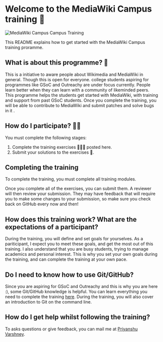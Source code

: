# Welcome to the MediaWiki Campus training 🚩

![MediaWiki Campus Campus Training](https://upload.wikimedia.org/wikipedia/commons/6/64/MediaWiki_logo_without_tagline.png)


This README explains how to get started with the MediaWiki Campus training proramme. 

## What is about this programme? 🤔

This is a initiative to aware people about Wikimedia and MediaWiki in general. Though this is open for everyone. college students aspiring for programmes like GSoC and Outreachy are under focus currently. People learn better when they can learn with a community of likeminded peers. This programme helps the students get started with MediaWiki, with training and support from past GSoC students. Once you complete the training, you will be able to contribute to MediaWiki and submit patches and solve bugs in it .

## How do I participate? 🙋🏽‍

You must complete the following stages:

1.  Complete the training exercises 👨🏿‍🏫 posted here.
2.  Submit your solutions to the exercises 📝.


## Completing the training

To complete the training, you must complete all  training modules.

Once you complete all of the exercises, you can submit them. A reviewer will then review your submission. They may have feedback that will require you to make some changes to your submission, so make sure you check back on GitHub every now and then! 

## How does this training work? What are the expectations of a participant?

During the training, you will define and set goals for yourselves. As a pariticipant, I expect you to meet these goals, and get the most out of this training. I also understand that you are busy students, trying to manage academics and personal interest. This is why you set your own goals during the training, and can complete the training at your own pace.


## Do I need to know how to use Git/GitHub?

Since you are aspiring for GSoC and Outreachy and this is why you are here :), some Git/GitHub knowledge is helpful. You can learn everything you need to complete the training [here](https://lab.github.com). During the training, you will also cover an introduction to Git on the command line. 

## How do I get help whilst following the training?

To asks questions or give feedback, you can mail me at [Priyanshu Varshney](priyanshuvarshney6@gmail.com). 

